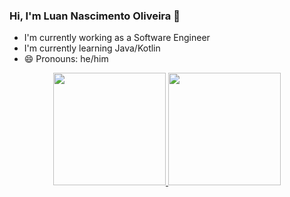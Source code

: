 ### Hi, I'm Luan Nascimento Oliveira 👋
  
- I'm currently working as a Software Engineer
- I'm currently learning Java/Kotlin
- 😄 Pronouns: he/him

<div align="center">
  <a href="https://github.com/luanoliveiradasilva">
  <img height="180em" src="https://github-readme-stats.vercel.app/api?username=luanoliveiradasilva&show_icons=true&theme=dark&include_all_commits=true&count_private=true"/>
  <img height="180em" src="https://github-readme-stats.vercel.app/api/top-langs/?username=luanoliveiradasilva&layout=compact&langs_count=7&theme=dark"/>
</div>
